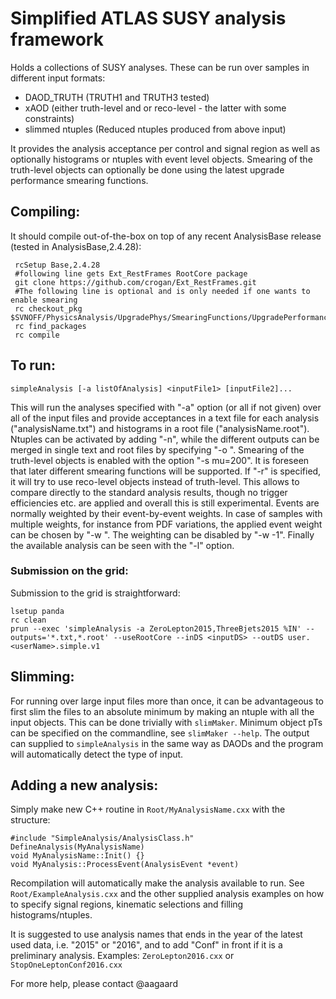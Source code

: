 # Simplified ATLAS SUSY analysis framework

Holds a collections of SUSY analyses. These can be run over samples in different
input formats:  
*  DAOD_TRUTH      (TRUTH1 and TRUTH3 tested)  
*  xAOD            (either truth-level and or reco-level - the latter with some constraints)  
*  slimmed ntuples (Reduced ntuples produced from above input)

It provides the analysis acceptance per control and signal region as well as 
optionally histograms or ntuples with event level objects. Smearing of the truth-level objects 
can optionally be done using the latest upgrade performance smearing functions.

## Compiling:
It should compile out-of-the-box on top of any recent AnalysisBase release 
(tested in AnalysisBase,2.4.28):
```
 rcSetup Base,2.4.28
 #following line gets Ext_RestFrames RootCore package
 git clone https://github.com/crogan/Ext_RestFrames.git
 #The following line is optional and is only needed if one wants to enable smearing 
 rc checkout_pkg $SVNOFF/PhysicsAnalysis/UpgradePhys/SmearingFunctions/UpgradePerformanceFunctions/tags
 rc find_packages
 rc compile
```

## To run:  
```
simpleAnalysis [-a listOfAnalysis] <inputFile1> [inputFile2]...
```
This will run the analyses specified with "-a" option (or all if not given)
over all of the input files and provide acceptances in a text file for each 
analysis ("analysisName.txt") and histograms in a root file ("analysisName.root").
Ntuples can be activated by adding "-n", while the different outputs can be 
merged in single text and root files by specifying "-o <name>". 
Smearing of the truth-level objects is enabled with the option "-s mu=200".
It is foreseen that later different smearing functions will be supported.
If "-r" is specified, it will try to use reco-level objects instead of truth-level.
This allows to compare directly to the standard analysis results, though no
trigger efficiencies etc. are applied and overall this is still experimental.
Events are normally weighted by their event-by-event weights. In case of samples
with multiple weights, for instance from PDF variations, the applied event weight
can be chosen by "-w <number>". The weighting can be disabled by "-w -1".
Finally the available analysis can be seen with the "-l" option.

### Submission on the grid:
Submission to the grid is straightforward:
```
lsetup panda
rc clean
prun --exec 'simpleAnalysis -a ZeroLepton2015,ThreeBjets2015 %IN' --outputs='*.txt,*.root' --useRootCore --inDS <inputDS> --outDS user.<userName>.simple.v1
```

## Slimming:
For running over large input files more than once, it can be advantageous to
first slim the files to an absolute minimum by making an ntuple with all the
input objects. This can be done trivially with `slimMaker`. Minimum object pTs
can be specified on the commandline, see `slimMaker --help`. The output can
supplied to `simpleAnalysis` in the same way as DAODs and the program will
automatically detect the type of input.

## Adding a new analysis:  
Simply make new C++ routine in `Root/MyAnalysisName.cxx` with the structure:  
```
#include "SimpleAnalysis/AnalysisClass.h"  
DefineAnalysis(MyAnalysisName)  
void MyAnalysisName::Init() {}  
void MyAnalysis::ProcessEvent(AnalysisEvent *event)  
```

Recompilation will automatically make the analysis available to run. See 
`Root/ExampleAnalysis.cxx` and the other supplied analysis examples on 
how to specify signal regions, kinematic selections and filling 
histograms/ntuples.

It is suggested to use analysis names that ends in the year of the latest used
data, i.e. "2015" or "2016", and to add "Conf" in front if it is a preliminary
analysis. Examples: `ZeroLepton2016.cxx` or `StopOneLeptonConf2016.cxx`

For more help, please contact @aagaard
